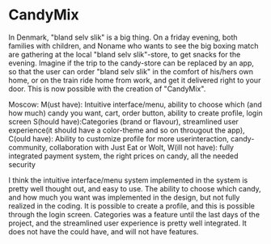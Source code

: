 # CandyMix

In Denmark, "bland selv slik" is a big thing. On a friday evening, both families with children, 
and Noname who wants to see the big boxing match are gathering at the local "bland selv slik"-store, to get snacks for the evening.
Imagine if the trip to the candy-store can be replaced by an app, so that the user can order "bland selv slik" in the comfort of his/hers own home, 
or on the train ride home from work, and get it delivered right to your door. This is now possible with the creation of "CandyMix".

Moscow:
M(ust have): Intuitive interface/menu, ability to choose which (and how much) candy you want, cart, order button, ability to create profile, login screen
S(hould have):Categories (brand or flavour), streamlined user experience(it should have a color-theme and so on througout the app), 
C(ould have): Ability to customize profile for more userinteraction, candy-community, collaboration with Just Eat or Wolt, 
W(ill not have): fully integrated payment system, the right prices on candy, all the needed security

I think the intuitive interface/menu system implemented in the system is pretty well thought out, and easy to use. The ability to choose which candy, 
and how much you want was implemented in the design, but not fully realized in the coding. It is possible to create a profile, and this is possible through the login screen.
Categories was a feature until the last days of the project, and the streamlined user experience is pretty well integrated. 
It does not have the could have, and will not have features. 
